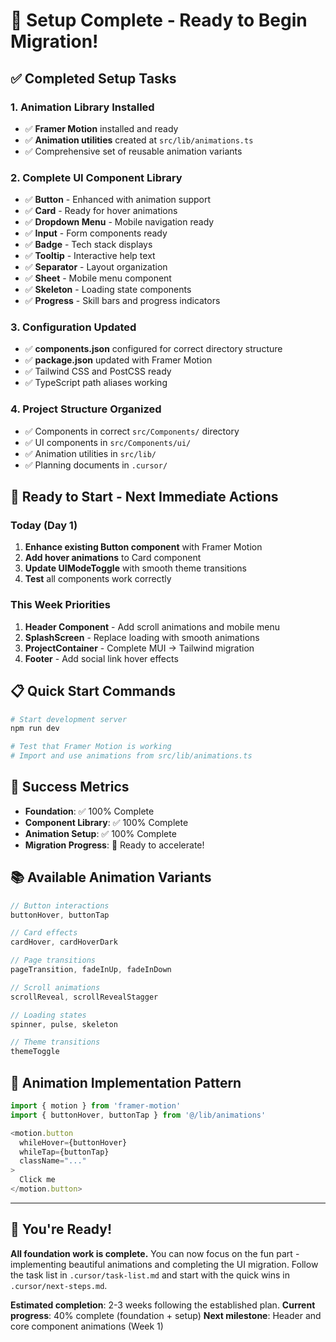 # 🎉 Setup Complete - Ready to Begin Migration!

## ✅ **Completed Setup Tasks**

### 1. **Animation Library Installed**
- ✅ **Framer Motion** installed and ready
- ✅ **Animation utilities** created at `src/lib/animations.ts`
- ✅ Comprehensive set of reusable animation variants

### 2. **Complete UI Component Library**
- ✅ **Button** - Enhanced with animation support
- ✅ **Card** - Ready for hover animations  
- ✅ **Dropdown Menu** - Mobile navigation ready
- ✅ **Input** - Form components ready
- ✅ **Badge** - Tech stack displays
- ✅ **Tooltip** - Interactive help text
- ✅ **Separator** - Layout organization
- ✅ **Sheet** - Mobile menu component
- ✅ **Skeleton** - Loading state components
- ✅ **Progress** - Skill bars and progress indicators

### 3. **Configuration Updated**
- ✅ **components.json** configured for correct directory structure
- ✅ **package.json** updated with Framer Motion
- ✅ Tailwind CSS and PostCSS ready
- ✅ TypeScript path aliases working

### 4. **Project Structure Organized**
- ✅ Components in correct `src/Components/` directory
- ✅ UI components in `src/Components/ui/`
- ✅ Animation utilities in `src/lib/`
- ✅ Planning documents in `.cursor/`

## 🚀 **Ready to Start - Next Immediate Actions**

### **Today (Day 1)**
1. **Enhance existing Button component** with Framer Motion
2. **Add hover animations** to Card component  
3. **Update UIModeToggle** with smooth theme transitions
4. **Test** all components work correctly

### **This Week Priorities**
1. **Header Component** - Add scroll animations and mobile menu
2. **SplashScreen** - Replace loading with smooth animations
3. **ProjectContainer** - Complete MUI → Tailwind migration
4. **Footer** - Add social link hover effects

## 📋 **Quick Start Commands**

```bash
# Start development server
npm run dev

# Test that Framer Motion is working
# Import and use animations from src/lib/animations.ts
```

## 🎯 **Success Metrics**
- **Foundation**: ✅ 100% Complete
- **Component Library**: ✅ 100% Complete  
- **Animation Setup**: ✅ 100% Complete
- **Migration Progress**: 🚀 Ready to accelerate!

## 📚 **Available Animation Variants**

```typescript
// Button interactions
buttonHover, buttonTap

// Card effects  
cardHover, cardHoverDark

// Page transitions
pageTransition, fadeInUp, fadeInDown

// Scroll animations
scrollReveal, scrollRevealStagger

// Loading states
spinner, pulse, skeleton

// Theme transitions
themeToggle
```

## 🎨 **Animation Implementation Pattern**

```typescript
import { motion } from 'framer-motion'
import { buttonHover, buttonTap } from '@/lib/animations'

<motion.button
  whileHover={buttonHover}
  whileTap={buttonTap}
  className="..."
>
  Click me
</motion.button>
```

---

## 🎉 **You're Ready!**

**All foundation work is complete.** You can now focus on the fun part - implementing beautiful animations and completing the UI migration. Follow the task list in `.cursor/task-list.md` and start with the quick wins in `.cursor/next-steps.md`.

**Estimated completion**: 2-3 weeks following the established plan.
**Current progress**: 40% complete (foundation + setup)
**Next milestone**: Header and core component animations (Week 1) 